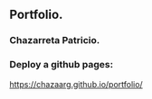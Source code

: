 ## Portfolio.

### Chazarreta Patricio.

### Deploy a github pages:

https://chazaarg.github.io/portfolio/
